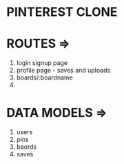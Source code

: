 # PINTEREST CLONE

# ROUTES =>
1) login signup page
2) profile page - saves and uploads
3) boards/:boardname
4) 

# DATA MODELS =>
1) users
2) pins
3) baords
4) saves